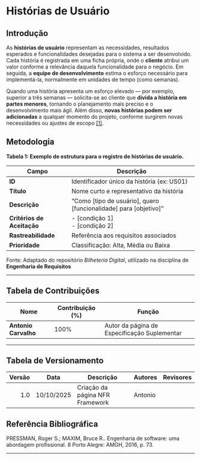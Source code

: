 # Histórias de Usuário

## Introdução  

As **histórias de usuário** representam as necessidades, resultados esperados e funcionalidades desejadas para o sistema a ser desenvolvido. Cada história é registrada em uma ficha própria, onde o **cliente** atribui um valor conforme a relevância daquela funcionalidade para o negócio. Em seguida, a **equipe de desenvolvimento** estima o esforço necessário para implementá-la, normalmente em unidades de tempo (como semanas).  

Quando uma história apresenta um esforço elevado — por exemplo, superior a três semanas — solicita-se ao cliente que **divida a história em partes menores**, tornando o planejamento mais preciso e o desenvolvimento mais ágil. Além disso, **novas histórias podem ser adicionadas** a qualquer momento do projeto, conforme surgirem novas necessidades ou ajustes de escopo <a id="anchor_1" href="#REF1">[1]</a>.  

## Metodologia  

**Tabela 1: Exemplo de estrutura para o registro de histórias de usuário.**  

| Campo                    | Descrição                                   |
| ------------------------- | ------------------------------------------- |
| **ID**                    | Identificador único da história (ex: US01)  |
| **Título**                | Nome curto e representativo da história     |
| **Descrição**             | “Como [tipo de usuário], quero [funcionalidade] para [objetivo]” |
| **Critérios de Aceitação**| - [condição 1] <br> - [condição 2]         |
| **Rastreabilidade**       | Referência aos requisitos associados        |
| **Prioridade**            | Classificação: Alta, Média ou Baixa         |

Fonte: Adaptado do repositório *Bilheteria Digital*, utilizado na disciplina de **Engenharia de Requisitos** 

---

## Tabela de Contribuições

| **Nome**            | **Contribuição (%)** | **Função**                                 |
|----------------------|----------------------|--------------------------------------------|
| **Antonio Carvalho** | 100%                 | Autor da página de Especificação Suplementar |

---

## Tabela de Versionamento

| Versão | Data       | Descrição                                   | Autores  | Revisores |
|-------:|------------|----------------------------------------------|----------|-----------|
| 1.0    | 10/10/2025 | Criação da página NFR Framework | Antonio |         |

## Referência Bibliográfica

PRESSMAN, Roger S.; MAXIM, Bruce R.. Engenharia de software: uma abordagem profissional. 8 Porto Alegre: AMGH, 2016, p. 73.

---